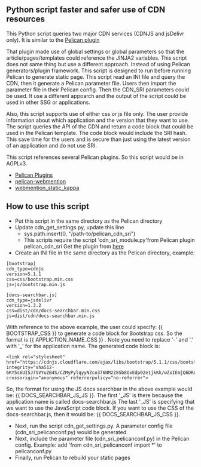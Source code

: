 Python script faster and safer use of CDN resources
---------------------------------------------------

This Python script queries two major CDN services (CDNJS and jsDelivr only).
It is similar to the [Pelican plugin](https://github.com/patrickdung/pelican_cdn_sri)

That plugin made use of global settings or global parameters so that the article/pages/templates
could reference the JINJA2 variables. This script does not same thing but use a different approach.
Instead of using Pelican generators/plugin framework. This script is designed to run
before running Pelican to generate static page. This script read an INI file and query the CDN,
then it generate a Pelican parameter file. Users then import the parameter file in their Pelican
config. Then the CDN_SRI parameters could be used. It use a different appoarch and the output
of the script could be used in other SSG or applications.

Also, this script supports use of either css or js file only.
The user provide information about which application and the version
that they want to use. The script queries the API of the CDN and
return a code block that could be used in the Pelican template.
The code block would include the SRI hash.
This save time for the users and is secure than just using the latest version
of an application and do not use SRI.

This script references several Pelican plugins. So this script
would be in AGPLv3.

- [Pelican Plugins](https://github.com/getpelican/pelican-plugins/)
- [pelican-webmention](https://github.com/drivet/pelican-webmention)
- [webmention_static_kappa](https://github.com/kappa-wingman/webmention_static_kappa)

How to use this script
----------------------

- Put this script in the same directory as the Pelican directory
- Update cdn_get_settings.py, update this line
  - sys.path.insert(0, "/path-to/pelican_cdn_sri")
  - This scripts require the script 'cdn_sri_module.py'from Pelican plugin pelican_cdn_sri
    Get the plugin from [here](https://github.com/patrickdung/pelican_cdn_sri)
- Create an INI file in the same directory as the Pelican directory, example:

```
[bootstrap]
cdn_type=cdnjs
version=5.1.1
css=css/bootstrap.min.css
js=js/bootstrap.min.js

[docs-searchbar.js]
cdn_type=jsdelivr
version=1.3.2
css=dist/cdn/docs-searchbar.min.css
js=dist/cdn/docs-searchbar.min.js
```

With reference to the above example, the user could specify:
{{ BOOTSTRAP_CSS }} to generate a code block for Bootstrap css.
So the format is {{ APPLICTION_NAME_CSS }} .
Note you need to replace '-' and '.' with '_' for the application name.
The generated code block is:

```
<link rel="stylesheet" href="https://cdnjs.cloudflare.com/ajax/libs/bootstrap/5.1.1/css/bootstrap.min.css" integrity="sha512-6KY5s6UI5J7SVYuZB4S/CZMyPylqyyNZco376NM2Z8Sb8OxEdp02e1jkKk/wZxIEmjQ6DRCEBhni+gpr9c4tvA==" crossorigin="anonymous" referrerpolicy="no-referrer">
```

So, the format for using the JS docs searchbar in the above example would be:
{{ DOCS_SEARCHBAR_JS_JS }}.
The first '_JS' is there because the application name is called docs-searchbar.js
The last '_JS' is specifying that we want to use the JavaScript code block.
If you want to use the CSS of the docs-searchbar.js, then it would be:
{{ DOCS_SEARCHBAR_JS_CSS }}.


- Next, run the script cdn_get_settings.py. A parameter config file (cdn_sri_pelicanconf.py) would be generated.
- Next, include the parameter file (cdn_sri_pelicanconf.py) in the Pelican config.
Example: add 'from cdn_sri_pelicanconf import *' to pelicanconf.py
- Finally, run Pelican to rebuild your static pages
